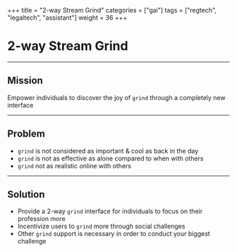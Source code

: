 +++
title = "2-way Stream Grind"
categories = ["gai"]
tags = ["regtech", "legaltech", "assistant"]
weight = 36
+++

# 2-way Stream Grind

---

## Mission

Empower individuals to discover the joy of `grind` through a completely new interface

---

## Problem

- `grind` is not considered as important & cool as back in the day
- `grind` is not as effective as alone compared to when with others
- `grind` not as realistic online with others

---

## Solution

- Provide a 2-way `grind` interface for individuals to focus on their profession more
- Incentivize users to `grind` more through social challenges
- Other `grind` support is necessary in order to conduct your biggest challenge

